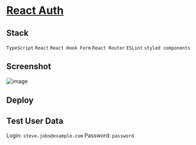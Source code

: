 # [React Auth](https://shaqi-dev.github.io/react-auth/)

## Stack
`TypeScript` `React` `React Hook Form` `React Router` `ESLint` `styled components`

## Screenshot
![image](https://user-images.githubusercontent.com/71282670/186270925-b3ead2ce-1c86-4aac-b946-26f8945d2641.png)
## Deploy

## Test User Data
Login: `steve.jobs@example.com`
Password: `password`

